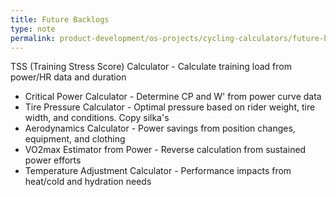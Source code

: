 ```yaml
---
title: Future Backlogs
type: note
permalink: product-development/os-projects/cycling-calculators/future-backlogs
---
```


TSS (Training Stress Score) Calculator - Calculate training load from power/HR data and duration
- Critical Power Calculator - Determine CP and W' from power curve data
- Tire Pressure Calculator - Optimal pressure based on rider weight, tire width, and conditions. Copy silka's
- Aerodynamics Calculator - Power savings from position changes, equipment, and clothing
- VO2max Estimator from Power - Reverse calculation from sustained power efforts
- Temperature Adjustment Calculator - Performance impacts from heat/cold and hydration needs